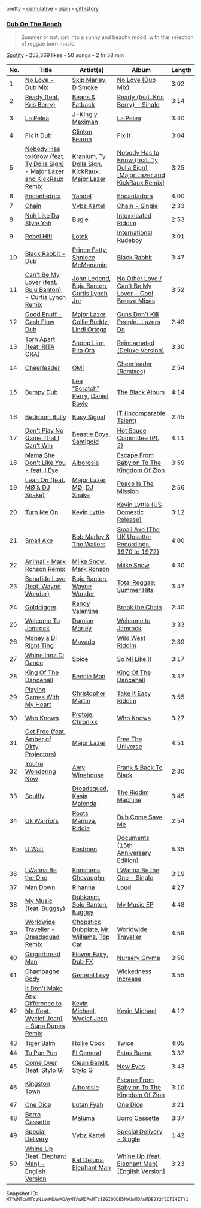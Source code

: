 pretty - [cumulative](/playlists/cumulative/37i9dQZF1DX6u62UVrRdZV.md) - [plain](/playlists/plain/37i9dQZF1DX6u62UVrRdZV) - [githistory](https://github.githistory.xyz/mackorone/spotify-playlist-archive/blob/main/playlists/plain/37i9dQZF1DX6u62UVrRdZV)

### [Dub On The Beach](https://open.spotify.com/playlist/37i9dQZF1DX6u62UVrRdZV)

> Summer or not: get into a sunny and beachy mood, with this selection of reggae born music.

[Spotify](https://open.spotify.com/user/spotify) - 252,369 likes - 50 songs - 2 hr 58 min

| No. | Title | Artist(s) | Album | Length |
|---|---|---|---|---|
| 1 | [No Love \- Dub Mix](https://open.spotify.com/track/4v9X4S3v1Dq00DnmoRIvqt) | [Skip Marley](https://open.spotify.com/artist/4ryoUS0W8qXokfMxrlJt6O), [D Smoke](https://open.spotify.com/artist/23rK0hajv5ix2yPM4IIgOo) | [No Love \(Dub Mix\)](https://open.spotify.com/album/3EM9a22PVcqVBhQt3OgJ94) | 3:02 |
| 2 | [Ready \(feat\. Kris Berry\)](https://open.spotify.com/track/67fTgg4Bs8WORRw17w3DMk) | [Beans & Fatback](https://open.spotify.com/artist/1TaMcPraHVa4y6mcPoYXgT) | [Ready \(feat\. Kris Berry\) \- Single](https://open.spotify.com/album/5bIZo253jDn2O1b7Evskvg) | 3:14 |
| 3 | [La Pelea](https://open.spotify.com/track/1ibTjlZgMLH4xgPX45Zn8f) | [J\-King y Maximan](https://open.spotify.com/artist/6UBb8ZUUyarsyod6snflAR) | [La Pelea](https://open.spotify.com/album/1VbKGjtvQQvFApDSs95oau) | 3:40 |
| 4 | [Fix It Dub](https://open.spotify.com/track/71shbpJhdVa8lZqTlmMQBR) | [Clinton Fearon](https://open.spotify.com/artist/2mSiPzmzBCGS7p6tEuRuTd) | [Fix It](https://open.spotify.com/album/0UIcpuZ7MGsGOSzv5RFB2p) | 3:04 |
| 5 | [Nobody Has to Know \(feat\. Ty Dolla $ign\) \- Major Lazer and KickRaux Remix](https://open.spotify.com/track/2Z2Rv9B844NrWdDKp2EyEk) | [Kranium](https://open.spotify.com/artist/1LKo6ZA3RNvKtLa6zDu32S), [Ty Dolla $ign](https://open.spotify.com/artist/7c0XG5cIJTrrAgEC3ULPiq), [KickRaux](https://open.spotify.com/artist/2FcAOdmnKyfpUot6B5LHLg), [Major Lazer](https://open.spotify.com/artist/738wLrAtLtCtFOLvQBXOXp) | [Nobody Has to Know \(feat\. Ty Dolla $ign\) \[Major Lazer and KickRaux Remix\]](https://open.spotify.com/album/1jVHm145k6XwQ7xXu6gjM9) | 3:25 |
| 6 | [Encantadora](https://open.spotify.com/track/6orQZTTBvgRem8OZFbDYdT) | [Yandel](https://open.spotify.com/artist/0eHQ9o50hj6ZDNBt6Ys1sD) | [Encantadora](https://open.spotify.com/album/6bJjsCrj1eQzNYne6csW0X) | 4:00 |
| 7 | [Chain](https://open.spotify.com/track/6exM77JuqVZq4XS8X8ABSj) | [Vybz Kartel](https://open.spotify.com/artist/2NUz5P42WqkxilbI8ocN76) | [Chain \- Single](https://open.spotify.com/album/352HXB9YSY1oNUuOOXl7te) | 2:33 |
| 8 | [Nuh Like Da Style Yah](https://open.spotify.com/track/416YHT0G6hBwIyOy2VHvhD) | [Bugle](https://open.spotify.com/artist/4J51t1ZO7ed5qgsXmz9VXM) | [Intoxxicated Riddim](https://open.spotify.com/album/6k4klVFmLA2pEQBGw74yLP) | 2:53 |
| 9 | [Rebel Hifi](https://open.spotify.com/track/7fTma0ZJ0Q4tkLtnHF11fG) | [Lotek](https://open.spotify.com/artist/1Ne5E79pl0FLsaSX5nML1s) | [International Rudeboy](https://open.spotify.com/album/2QFihdYpFML3s2Sl8JlP2T) | 3:01 |
| 10 | [Black Rabbit \- Dub](https://open.spotify.com/track/50h7ajX4uBhEX7VUWvtCbW) | [Prince Fatty](https://open.spotify.com/artist/2KQRgrZISaDwQNpiLUTAnr), [Shniece McMenamin](https://open.spotify.com/artist/44odrjJUepZctaUDynBx8E) | [Black Rabbit](https://open.spotify.com/album/2gOOQoStPsBOzHB4QhQfOM) | 3:47 |
| 11 | [Can't Be My Lover \(feat\. Buju Banton\) \- Curtis Lynch Remix](https://open.spotify.com/track/20jlpY83jcnJcyecYVory3) | [John Legend](https://open.spotify.com/artist/5y2Xq6xcjJb2jVM54GHK3t), [Buju Banton](https://open.spotify.com/artist/4wLAjfeqAsV66AocWNcowA), [Curtis Lynch Jnr](https://open.spotify.com/artist/1HELExvEQsGejylizKZA5Z) | [No Other Love / Can't Be My Lover \- Cool Breeze Mixes](https://open.spotify.com/album/4pvva5MVnN39KR6EAMhElK) | 3:52 |
| 12 | [Good Enuff \- Cash Flow Dub](https://open.spotify.com/track/219czERofO0VNx1WIgsw3l) | [Major Lazer](https://open.spotify.com/artist/738wLrAtLtCtFOLvQBXOXp), [Collie Buddz](https://open.spotify.com/artist/5Ayl2bJtN5mdCsxZoxs9n1), [Lindi Ortega](https://open.spotify.com/artist/0F8GZ29QxpnfOZvM25l7tJ) | [Guns Don't Kill People...Lazers Do](https://open.spotify.com/album/6ZqhmrXfavffKqZiip0cGM) | 2:49 |
| 13 | [Torn Apart \(feat\. RITA ORA\)](https://open.spotify.com/track/6Lxb7Czakx4SFsOaZa3qvE) | [Snoop Lion](https://open.spotify.com/artist/4RxUeUyMaEe2T5tvULq5j0), [Rita Ora](https://open.spotify.com/artist/5CCwRZC6euC8Odo6y9X8jr) | [Reincarnated \(Deluxe Version\)](https://open.spotify.com/album/5q4CMxHUBPn11UG6uYX26m) | 3:30 |
| 14 | [Cheerleader](https://open.spotify.com/track/5ByIHT8s38diBQf6dkEWbt) | [OMI](https://open.spotify.com/artist/5MouCg6ta7zAxsfMEbc1uh) | [Cheerleader \(Remixes\)](https://open.spotify.com/album/5I3nqfitvWj6F5MAwAsZo4) | 2:54 |
| 15 | [Bumpy Dub](https://open.spotify.com/track/131KcLSzomCoCPAKTQAGCI) | [Lee "Scratch" Perry](https://open.spotify.com/artist/1TsG4AumsMt1Tcq2nHpov9), [Daniel Boyle](https://open.spotify.com/artist/1xFOkcHacBBvt32D5jMUfQ) | [The Black Album](https://open.spotify.com/album/20qoMFB3XcP9vHI27EwWnn) | 4:14 |
| 16 | [Bedroom Bully](https://open.spotify.com/track/3KiVsbXehlQmO8ob18EL6B) | [Busy Signal](https://open.spotify.com/artist/4RfTXjK9aiiIKDaKUHpL57) | [IT \(Incomparable Talent\)](https://open.spotify.com/album/0L0sXJEat24OuHrAFRyBqd) | 2:45 |
| 17 | [Don't Play No Game That I Can't Win](https://open.spotify.com/track/1Emrs7nn0qSeoCzSRApiFK) | [Beastie Boys](https://open.spotify.com/artist/03r4iKL2g2442PT9n2UKsx), [Santigold](https://open.spotify.com/artist/6Jrxnp0JgqmeUX1veU591p) | [Hot Sauce Committee \(Pt\. 2\)](https://open.spotify.com/album/4ZdM8DkKgfTCz8e0wJk9CX) | 4:11 |
| 18 | [Mama She Don't Like You \- feat\. I.Eye](https://open.spotify.com/track/2LfjfCgBzafdPlBtmUlKev) | [Alborosie](https://open.spotify.com/artist/78u1jLVBjPSXQVmHBV43yG) | [Escape From Babylon To The Kingdom Of Zion](https://open.spotify.com/album/4x1pz0J3wbz4KWOjk1MCrf) | 3:59 |
| 19 | [Lean On \(feat\. MØ & DJ Snake\)](https://open.spotify.com/track/4WjH9Bzt3kx7z8kl0awxh4) | [Major Lazer](https://open.spotify.com/artist/738wLrAtLtCtFOLvQBXOXp), [MØ](https://open.spotify.com/artist/0bdfiayQAKewqEvaU6rXCv), [DJ Snake](https://open.spotify.com/artist/540vIaP2JwjQb9dm3aArA4) | [Peace Is The Mission](https://open.spotify.com/album/2XBnxKeRZi76u2iyGcMych) | 2:56 |
| 20 | [Turn Me On](https://open.spotify.com/track/0BBOLOV5JntPL3341swIre) | [Kevin Lyttle](https://open.spotify.com/artist/1GaBsp1ICIp1e6udgE7fba) | [Kevin Lyttle \(US Domestic Release\)](https://open.spotify.com/album/0OWwtYwEZFMquSeHGNv3cw) | 3:12 |
| 21 | [Small Axe](https://open.spotify.com/track/3rv2jT77RT99OSidcW4oqD) | [Bob Marley & The Wailers](https://open.spotify.com/artist/2QsynagSdAqZj3U9HgDzjD) | [Small Axe \(The UK Upsetter Recordings, 1970 to 1972\)](https://open.spotify.com/album/5DLIifM0yCS6r5pi69xyid) | 4:00 |
| 22 | [Animal \- Mark Ronson Remix](https://open.spotify.com/track/3Nbgpc2ooFHtkCT9ZLRFXg) | [Miike Snow](https://open.spotify.com/artist/4l1cKWYW591xnwEGxpUg3J), [Mark Ronson](https://open.spotify.com/artist/3hv9jJF3adDNsBSIQDqcjp) | [Miike Snow](https://open.spotify.com/album/1AMTbO4k2kPRAn6udg9qJz) | 4:30 |
| 23 | [Bonafide Love \(feat\. Wayne Wonder\)](https://open.spotify.com/track/5J4u57jUykQJSTzHeCgRYH) | [Buju Banton](https://open.spotify.com/artist/4wLAjfeqAsV66AocWNcowA), [Wayne Wonder](https://open.spotify.com/artist/3kc5AFnL1TQQdNaMdSW2UO) | [Total Reggae: Summer Hits](https://open.spotify.com/album/57SG08WoZOKoxvf0w01GG4) | 3:47 |
| 24 | [Golddigger](https://open.spotify.com/track/6r1rqsRvf8WOHv0MtJAXJ2) | [Randy Valentine](https://open.spotify.com/artist/6qPjo0iKI9TQoc4vlCzYk1) | [Break the Chain](https://open.spotify.com/album/1VkofCI3bwDYkrhVAC2XDS) | 2:40 |
| 25 | [Welcome To Jamrock](https://open.spotify.com/track/2e5Vm6VvdlTzuNcRSikeU6) | [Damian Marley](https://open.spotify.com/artist/3QJzdZJYIAcoET1GcfpNGi) | [Welcome to Jamrock](https://open.spotify.com/album/1jL9mDhM5cMAwJD9brYyW5) | 3:33 |
| 26 | [Money a Di Right Ting](https://open.spotify.com/track/7wR0eLbYxDJ7lCPb69NdyI) | [Mavado](https://open.spotify.com/artist/0eezS9KmhdjGN436RdTIXu) | [Wild West Riddim](https://open.spotify.com/album/5NSNhYTKD6D4nskSGDICU2) | 2:39 |
| 27 | [Whine Inna Di Dance](https://open.spotify.com/track/2g4vV2MuniWj3wqc2Wr8GO) | [Spice](https://open.spotify.com/artist/0wEvWMQRqaXcgnrZv6KtyL) | [So Mi Like It](https://open.spotify.com/album/3VsPJKD7uZPIYB4SNGeLRt) | 3:17 |
| 28 | [King Of The Dancehall](https://open.spotify.com/track/6UFFuz7mqMF39rnyVi7IJG) | [Beenie Man](https://open.spotify.com/artist/4L3GTE04bW5N7azA9QPhjA) | [King Of The Dancehall](https://open.spotify.com/album/3JKNBYlQcjxSPyLkZq0bU0) | 3:37 |
| 29 | [Playing Games With My Heart](https://open.spotify.com/track/2AWXvbEbadUGqiv2j9feJM) | [Christopher Martin](https://open.spotify.com/artist/3dXC1YPbnQPsfHPVkm1ipj) | [Take It Easy Riddim](https://open.spotify.com/album/0TqFhExMlnbaroKXraK06c) | 3:55 |
| 30 | [Who Knows](https://open.spotify.com/track/7Hq8cSsjf2iQPDM8UXMOpE) | [Protoje](https://open.spotify.com/artist/7BGR8y1VZAWK2oR4zD9COr), [Chronixx](https://open.spotify.com/artist/2oZcMYiKpjaA2Et5mU3RPP) | [Who Knows](https://open.spotify.com/album/7Amyr3FgAp7ajD9lJZF62u) | 3:27 |
| 31 | [Get Free \(feat\. Amber of Dirty Projectors\)](https://open.spotify.com/track/3ImoG3mDx8nadslaZeXEXK) | [Major Lazer](https://open.spotify.com/artist/738wLrAtLtCtFOLvQBXOXp) | [Free The Universe](https://open.spotify.com/album/0YCQXNvumvaKzCOJT8tLwA) | 4:51 |
| 32 | [You're Wondering Now](https://open.spotify.com/track/0rYqYwP8zLQ4Xr9pYZtPXl) | [Amy Winehouse](https://open.spotify.com/artist/6Q192DXotxtaysaqNPy5yR) | [Frank & Back To Black](https://open.spotify.com/album/4O5NY8SjUZqs4D9tvhJhk6) | 2:30 |
| 33 | [Soulfly](https://open.spotify.com/track/0UN8Z2HRedptKTAD9FlvMO) | [Dreadsquad](https://open.spotify.com/artist/7xFwx08ljvRKCtwduYfLFY), [Kasia Malenda](https://open.spotify.com/artist/5D4fBGqLIv53APmy6VxYCo) | [The Riddim Machine](https://open.spotify.com/album/6T3Cr6QdXOWxnlyG1o69au) | 3:45 |
| 34 | [Uk Warriors](https://open.spotify.com/track/5qaXwF5J3fHpGRAEkr1JYz) | [Roots Manuva](https://open.spotify.com/artist/4sSSkVtrCTzENCgm2vokiY), [Riddla](https://open.spotify.com/artist/5rU6NmQJvybdDzbmtKYvYw) | [Dub Come Save Me](https://open.spotify.com/album/7xYeBl2gT9GoKjfCHJ5UXx) | 2:54 |
| 35 | [U Wait](https://open.spotify.com/track/1p8zXLMnUsZa04rPs8FnL8) | [Postmen](https://open.spotify.com/artist/5k6U0H4M8ehwgYh8T2d6We) | [Documents \(15th Anniversary Edition\)](https://open.spotify.com/album/3SD4TPqdN4sxNkKFwCHl1e) | 5:35 |
| 36 | [I Wanna Be the One](https://open.spotify.com/track/0Qg2TXTGyKePHKZNtBGEK4) | [Konshens](https://open.spotify.com/artist/3nwYsifpwrKmCIpw4i0HDW), [Chevaughn](https://open.spotify.com/artist/6OkYIMcOAxfbv4YmCWe33w) | [I Wanna Be the One \- Single](https://open.spotify.com/album/3gdazLYZYKoNwiiJnNOyvl) | 3:19 |
| 37 | [Man Down](https://open.spotify.com/track/1Bx0zEdVjkFlV27iKaePug) | [Rihanna](https://open.spotify.com/artist/5pKCCKE2ajJHZ9KAiaK11H) | [Loud](https://open.spotify.com/album/7vN82vd1Vq44fjlhjfvHJp) | 4:27 |
| 38 | [My Music \(feat\. Buggsy\)](https://open.spotify.com/track/72H9mc676DUkERQpPLiMh9) | [Dubkasm](https://open.spotify.com/artist/2cEQyve0SK4lHQSeGOhqwC), [Solo Banton](https://open.spotify.com/artist/3LYPkUrgqHouiqK6ltJg2d), [Buggsy](https://open.spotify.com/artist/5bpN1MF5zqWwTY9JQRIAx3) | [My Music EP](https://open.spotify.com/album/742oxtnSfqFLN3Rzelwhle) | 4:48 |
| 39 | [Worldwide Traveller \- Dreadsquad Remix](https://open.spotify.com/track/57Eo0fWSrvI58RyMgq2w9p) | [Chopstick Dubplate](https://open.spotify.com/artist/1llsKlMeU35w7oct8C2pxI), [Mr\. Williamz](https://open.spotify.com/artist/3iL52u3kr14P6cTpB0VuEs), [Top Cat](https://open.spotify.com/artist/3QR3QV1qQuTpcy1DIqOw9j) | [Worldwide Traveller](https://open.spotify.com/album/4Lz2EtKGZCHFqDrJkZ2t0F) | 4:59 |
| 40 | [Gingerbread Man](https://open.spotify.com/track/4ksFtv74k8dEZIiaPnvohu) | [Flower Fairy](https://open.spotify.com/artist/2fmsC9BYgJ1ezYb4Jxo372), [Dub FX](https://open.spotify.com/artist/4ucW1LE5T7y7X4jlaKCeVo) | [Nursery Gryme](https://open.spotify.com/album/7jTaxo3CLEFtfPtgrtwXXu) | 3:50 |
| 41 | [Champagne Body](https://open.spotify.com/track/6mXSHLWkkUCOBQ80gJNcpa) | [General Levy](https://open.spotify.com/artist/2bHgAaZ7qbGbMMXwAQm48I) | [Wickedness Increase](https://open.spotify.com/album/31AWmv5qMkTzNQra5e94Vk) | 3:55 |
| 42 | [It Don't Make Any Difference to Me \(feat\. Wyclef Jean\) \- Supa Dupes Remix](https://open.spotify.com/track/0QnlCOyZvfYSPOVYHKzwqk) | [Kevin Michael](https://open.spotify.com/artist/62o2Yv8lnrP4AvOFyEMOab), [Wyclef Jean](https://open.spotify.com/artist/7aBzpmFXB4WWpPl2F7RjBe) | [Kevin Michael](https://open.spotify.com/album/3gneTgwU0tKclQ3GJavkhv) | 4:12 |
| 43 | [Tiger Balm](https://open.spotify.com/track/774OIerK6vGTqR9VNf4y6y) | [Hollie Cook](https://open.spotify.com/artist/1fwuUuFbqXJx3B17PUhFCE) | [Twice](https://open.spotify.com/album/24ovBIao6BIwN6oDD0ylE9) | 4:05 |
| 44 | [Tu Pun Pun](https://open.spotify.com/track/5MIWYWguyDnxBlCQT9V4Kt) | [El General](https://open.spotify.com/artist/1fqHLAKthJsVYcukjFrroK) | [Estas Buena](https://open.spotify.com/album/0Qq0V5ltYmOukWBisFoZDI) | 3:32 |
| 45 | [Come Over \(feat\. Stylo G\)](https://open.spotify.com/track/1s53uhPZHTB50uIPrDiA2L) | [Clean Bandit](https://open.spotify.com/artist/6MDME20pz9RveH9rEXvrOM), [Stylo G](https://open.spotify.com/artist/7qPISKHhhKDLZTmYcX7bWd) | [New Eyes](https://open.spotify.com/album/0VDMjDj2AwPQXWQ7XhN9gG) | 3:43 |
| 46 | [Kingston Town](https://open.spotify.com/track/6cOrnBtY3jN76BQpYTiD8v) | [Alborosie](https://open.spotify.com/artist/78u1jLVBjPSXQVmHBV43yG) | [Escape From Babylon To The Kingdom Of Zion](https://open.spotify.com/album/4x1pz0J3wbz4KWOjk1MCrf) | 3:10 |
| 47 | [One Dice](https://open.spotify.com/track/2NeXSM3MDZV2BhkfNffI7q) | [Lutan Fyah](https://open.spotify.com/artist/1QfjByidqUrsRhcT3fpWTU) | [One Dice](https://open.spotify.com/album/0l8bpPrqNPFWhKEie6MCoc) | 3:21 |
| 48 | [Borro Cassette](https://open.spotify.com/track/2ocDZVhBiGCaaZRNW3fmSd) | [Maluma](https://open.spotify.com/artist/1r4hJ1h58CWwUQe3MxPuau) | [Borro Cassette](https://open.spotify.com/album/4PAmAgjdsvX5oRLrJQvGCW) | 3:37 |
| 49 | [Special Delivery](https://open.spotify.com/track/16IdoXlXlPgJNVzTFFpevJ) | [Vybz Kartel](https://open.spotify.com/artist/2NUz5P42WqkxilbI8ocN76) | [Special Delivery \- Single](https://open.spotify.com/album/39Wd7g5UyEl0OXGXO0xjtZ) | 1:42 |
| 50 | [Whine Up \(feat\. Elephant Man\) \- English Version](https://open.spotify.com/track/7L1zJMkc9Ho7Ox0uSFC9TL) | [Kat Deluna](https://open.spotify.com/artist/0bOlhT8OcoC1lCpN69NcFP), [Elephant Man](https://open.spotify.com/artist/6NOvBZrkd83MSD51xkq4on) | [Whine Up \(feat\. Elephant Man\) \[English Version\]](https://open.spotify.com/album/0VFNKCeUyetANvSnS5KLQe) | 3:23 |

Snapshot ID: `MTYwNTcwMTczNiwwMDAwMDAyMTAwMDAwMTc1ZGI0ODE5NWUwMDAwMDE2Y2Y2OTI4ZTY1`
